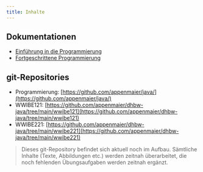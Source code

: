 ```yaml
---
title: Inhalte
---
```


## Dokumentationen
- [Einführung in die Programmierung](docs/java1/java1.md)
- [Fortgeschrittene Programmierung](docs/java2/java2.md)

## git-Repositories
- Programmierung: [https://github.com/appenmaier/java/](https://github.com/appenmaier/java/)
- WWIBE121: [https://github.com/appenmaier/dhbw-java/tree/main/wwibe121](https://github.com/appenmaier/dhbw-java/tree/main/wwibe121)
- WWIBE221: [https://github.com/appenmaier/dhbw-java/tree/main/wwibe221](https://github.com/appenmaier/dhbw-java/tree/main/wwibe221)

> Dieses git-Repository befindet sich aktuell noch im Aufbau. Sämtliche Inhalte (Texte, Abbildungen etc.) werden zeitnah überarbeitet, die noch fehlenden Übungsaufgaben werden zeitnah ergänzt.

